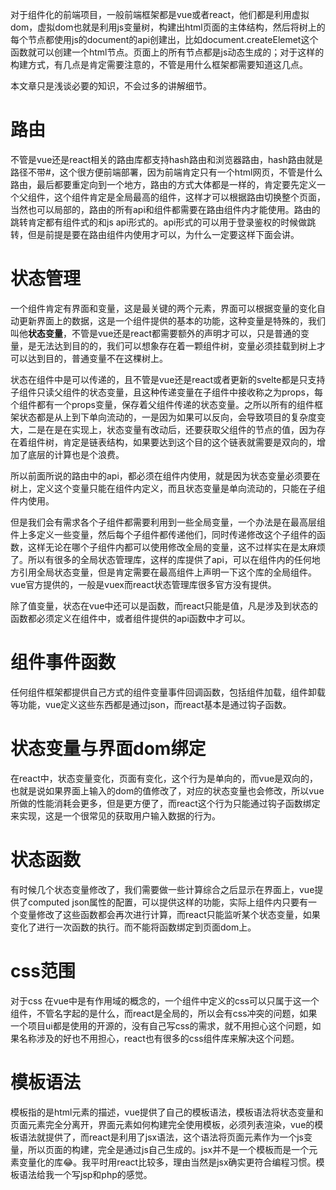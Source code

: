 对于组件化的前端项目，一般前端框架都是vue或者react，他们都是利用虚拟dom，虚拟dom也就是利用js变量树，构建出html页面的主体结构，然后将树上的每个节点都使用js的document的api创建出，比如document.createElemet这个函数就可以创建一个html节点。页面上的所有节点都是js动态生成的；对于这样的构建方式，有几点是肯定需要注意的，不管是用什么框架都需要知道这几点。

本文章只是浅谈必要的知识，不会过多的讲解细节。

# 路由

不管是vue还是react相关的路由库都支持hash路由和浏览器路由，hash路由就是路径不带#，这个很方便前端部署，因为前端肯定只有一个html网页，不管是什么路由，最后都要重定向到一个地方，路由的方式大体都是一样的，肯定要先定义一个父组件，这个组件肯定是全局最高的组件，这样才可以根据路由切换整个页面，当然也可以局部的，路由的所有api和组件都需要在路由组件内才能使用。路由的跳转肯定都有组件式的和js api形式的。api形式的可以用于登录鉴权的时候做跳转，但是前提是要在路由组件内使用才可以，为什么一定要这样下面会讲。



# 状态管理

一个组件肯定有界面和变量，这是最关键的两个元素，界面可以根据变量的变化自动更新界面上的数据，这是一个组件提供的基本的功能，这种变量是特殊的，我们叫他**状态变量**，不管是vue还是react都需要额外的声明才可以，只是普通的变量，是无法达到目的的，我们可以想象存在着一颗组件树，变量必须挂载到树上才可以达到目的，普通变量不在这棵树上。

状态在组件中是可以传递的，且不管是vue还是react或者更新的svelte都是只支持子组件只读父组件的状态变量，且这种传递变量在子组件中接收称之为props，每个组件都有一个props变量，保存着父组件传递的状态变量。之所以所有的组件框架状态都是从上到下单向流动的，一是因为如果可以反向，会导致项目的复杂度变大，二是在是在实现上，状态变量有改动后，还要获取父组件的节点的值，因为存在着组件树，肯定是链表结构，如果要达到这个目的这个链表就需要是双向的，增加了底层的计算也是个浪费。

所以前面所说的路由中的api，都必须在组件内使用，就是因为状态变量必须要在树上，定义这个变量只能在组件内定义，而且状态变量是单向流动的，只能在子组件内使用。



但是我们会有需求各个子组件都需要利用到一些全局变量，一个办法是在最高层组件上多定义一些变量，然后每个子组件都传递他们，同时传递修改这个子组件的函数，这样无论在哪个子组件内都可以使用修改全局的变量，这不过样实在是太麻烦了。所以有很多的全局状态管理库，这样的库提供了api，可以在组件内的任何地方引用全局状态变量，但是肯定需要在最高组件上声明一下这个库的全局组件。vue官方提供的，一般是vuex而react状态管理库很多官方没有提供。

除了值变量，状态在vue中还可以是函数，而react只能是值，凡是涉及到状态的函数都必须定义在组件中，或者组件提供的api函数中才可以。

# 组件事件函数

任何组件框架都提供自己方式的组件变量事件回调函数，包括组件加载，组件卸载等功能，vue定义这些东西都是通过json，而react基本是通过钩子函数。



# 状态变量与界面dom绑定

在react中，状态变量变化，页面有变化，这个行为是单向的，而vue是双向的，也就是说如果界面上输入的dom的值修改了，对应的状态变量也会修改，所以vue所做的性能消耗会更多，但是更方便了，而react这个行为只能通过钩子函数绑定来实现，这是一个很常见的获取用户输入数据的行为。



# 状态函数

有时候几个状态变量修改了，我们需要做一些计算综合之后显示在界面上，vue提供了computed json属性的配置，可以提供这样的功能，实际上组件内只要有一个变量修改了这些函数都会再次进行计算，而react只能监听某个状态变量，如果变化了进行一次函数的执行。而不能将函数绑定到页面dom上。

# css范围

对于css 在vue中是有作用域的概念的，一个组件中定义的css可以只属于这一个组件，不管名字起的是什么，而react是全局的，所以会有css冲突的问题，如果一个项目ui都是使用的开源的，没有自己写css的需求，就不用担心这个问题，如果名称涉及的好也不用担心，react也有很多的css组件库来解决这个问题。

# 模板语法

模板指的是html元素的描述，vue提供了自己的模板语法，模板语法将状态变量和页面元素完全分离开，界面元素如何构建完全使用模板，必须列表渲染，vue的模板语法就提供了，而react是利用了jsx语法，这个语法将页面元素作为一个js变量，所以页面的构建，完全是通过js自己生成的。jsx并不是一个模板而是一个元素变量化的库😂。我平时用react比较多，理由当然是jsx确实更符合编程习惯。模板语法给我一个写jsp和php的感觉。


